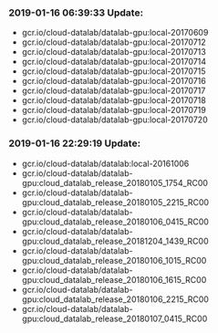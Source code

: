 ### 2019-01-16 06:39:33 Update:

- gcr.io/cloud-datalab/datalab-gpu:local-20170609
- gcr.io/cloud-datalab/datalab-gpu:local-20170712
- gcr.io/cloud-datalab/datalab-gpu:local-20170713
- gcr.io/cloud-datalab/datalab-gpu:local-20170714
- gcr.io/cloud-datalab/datalab-gpu:local-20170715
- gcr.io/cloud-datalab/datalab-gpu:local-20170716
- gcr.io/cloud-datalab/datalab-gpu:local-20170717
- gcr.io/cloud-datalab/datalab-gpu:local-20170718
- gcr.io/cloud-datalab/datalab-gpu:local-20170719
- gcr.io/cloud-datalab/datalab-gpu:local-20170720
### 2019-01-16 22:29:19 Update:

- gcr.io/cloud-datalab/datalab:local-20161006
- gcr.io/cloud-datalab/datalab-gpu:cloud_datalab_release_20180105_1754_RC00
- gcr.io/cloud-datalab/datalab-gpu:cloud_datalab_release_20180105_2215_RC00
- gcr.io/cloud-datalab/datalab-gpu:cloud_datalab_release_20180106_0415_RC00
- gcr.io/cloud-datalab/datalab-gpu:cloud_datalab_release_20181204_1439_RC00
- gcr.io/cloud-datalab/datalab-gpu:cloud_datalab_release_20180106_1015_RC00
- gcr.io/cloud-datalab/datalab-gpu:cloud_datalab_release_20180106_1615_RC00
- gcr.io/cloud-datalab/datalab-gpu:cloud_datalab_release_20180106_2215_RC00
- gcr.io/cloud-datalab/datalab-gpu:cloud_datalab_release_20180107_0415_RC00
